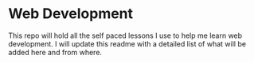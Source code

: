 # Web Development

This repo will hold all the self paced lessons I use to help me learn
web development. I will update this readme with a detailed list of what
will be added here and from where.
